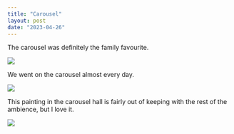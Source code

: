 ```yaml
---
title: "Carousel"
layout: post
date: "2023-04-26"
---
```


The carousel was definitely the family favourite.

![](/assets/images/2023/20230326_130935-1024x768.jpg)

We went on the carousel almost every day.

![](/assets/images/2023/20230326_132215-1024x768.jpg)

This painting in the carousel hall is fairly out of keeping with the rest of the ambience, but I love it.

![](/assets/images/2023/20230326_133454-461x1024.jpg)
